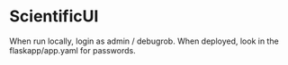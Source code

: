 # ScientificUI

When run locally, login as admin / debugrob.
When deployed, look in the flaskapp/app.yaml for passwords.
